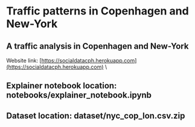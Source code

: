 # Traffic patterns in Copenhagen and New-York
## A traffic analysis in Copenhagen and New-York
Website link: [https://socialdatacph.herokuapp.com](https://socialdatacph.herokuapp.com) \

## Explainer notebook location: notebooks/explainer_notebook.ipynb

## Dataset location: dataset/nyc_cop_lon.csv.zip
